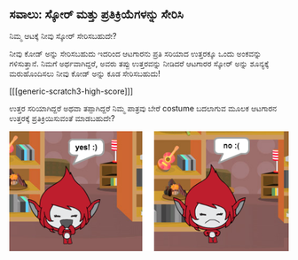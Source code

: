 ## ಸವಾಲು: ಸ್ಕೋರ್ ಮತ್ತು ಪ್ರತಿಕ್ರಿಯೆಗಳನ್ನು ಸೇರಿಸಿ

ನಿಮ್ಮ ಆಟಕ್ಕೆ ನೀವು ಸ್ಕೋರ್ ಸೇರಿಸಬಹುದೇ?

ನೀವು ಕೋಡ್ ಅನ್ನು ಸೇರಿಸಬಹುದು ಇದರಿಂದ ಆಟಗಾರನು ಪ್ರತಿ ಸರಿಯಾದ ಉತ್ತರಕ್ಕೂ ಒಂದು ಅಂಕವನ್ನು ಗಳಿಸುತ್ತಾನೆ. ನಿಮಗೆ ಅರ್ಥವಾಗಿದ್ದರೆ, ಅವರು ತಪ್ಪು ಉತ್ತರವನ್ನು ನೀಡಿದರೆ ಆಟಗಾರರ ಸ್ಕೋರ್ ಅನ್ನು ಶೂನ್ಯಕ್ಕೆ ಮರುಹೊಂದಿಸಲು ನೀವು ಕೋಡ್ ಅನ್ನು ಕೂಡ ಸೇರಿಸಬಹುದು!

[[[generic-scratch3-high-score]]]

ಉತ್ತರ ಸರಿಯಾಗಿದ್ದರೆ ಅಥವಾ ತಪ್ಪಾಗಿದ್ದರೆ ನಿಮ್ಮ ಪಾತ್ರವು ಬೇರೆ costume ಬದಲಾಗುವ ಮೂಲಕ ಆಟಗಾರನ ಉತ್ತರಕ್ಕೆ ಪ್ರತಿಕ್ರಿಯಿಸುವಂತೆ ಮಾಡಬಹುದೇ?

![screenshot](images/brain-costume.png)